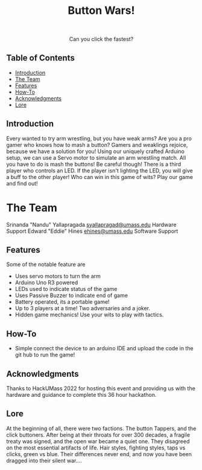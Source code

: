 <h1 align="center"> Button Wars! </h1> <br>
<p align="center">
</p>

<p align="center">
  Can you click the fastest?
</p>

<!-- START doctoc generated TOC please keep comment here to allow auto update -->
<!-- DON'T EDIT THIS SECTION, INSTEAD RE-RUN doctoc TO UPDATE -->
## Table of Contents

- [Introduction](#introduction)
- [The Team](#The-Team)
- [Features](#features)
- [How-To](#How-To)
- [Acknowledgments](#acknowledgments)
- [Lore](#Lore)

<!-- END doctoc generated TOC please keep comment here to allow auto update -->

## Introduction

Every wanted to try arm wrestling, but you have weak arms?
Are you a pro gamer who knows how to mash a button?
Gamers and weaklings rejoice, because we have a solution for you! Using our uniquely crafted Arduino setup, we can use a
Servo motor to simulate an arm wrestling match. All you have to do is mash the buttons!
Be careful though! There is a third player who controls an LED. If the player isn't lighting the LED, you will give
a buff to the other player! Who can win in this game of wits? Play our game and find out!
# The Team
Srinanda "Nandu" Yallapragada <syallapragad@umass.edu> Hardware Support
Edward "Eddie" Hines <ehines@umass.edu> Software Support


## Features

Some of the notable feature are

* Uses servo motors to turn the arm
* Arduino Uno R3 powered
* LEDs used to indicate status of the game
* Uses Passive Buzzer to indicate end of game
* Battery operated, its a portable game!
* Up to 3 players at a time! Two adversaries and a joker. 
* Hidden game mechanics! Use your wits to play with tactics.


## How-To

- Simple connect the device to an arduino IDE and upload the code in the git hub to run the game!

## Acknowledgments

Thanks to HackUMass 2022 for hosting this event and providing us with the hardware and guidance to complete this 36 hour hackathon.

## Lore

At the beginning of all, there were two factions. The button Tappers, and the click buttoners. After being at their throats for over 300 decades, a fragile treaty was signed, and the open war became a quiet one. They disagreed on the most essential artifacts of life. Hair styles, fighting styles, taps vs clicks, green vs blue. Their differences never end, and now you have been dragged into their silent war.... 
